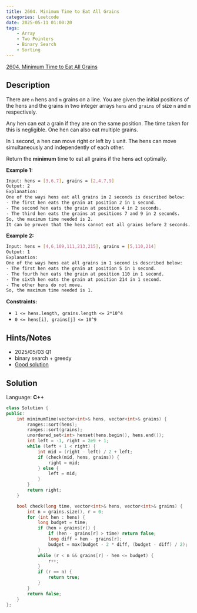 ```yaml
---
title: 2604. Minimum Time to Eat All Grains
categories: Leetcode
date: 2025-05-11 01:00:20
tags:
    - Array
    - Two Pointers
    - Binary Search
    - Sorting
---
```


[2604. Minimum Time to Eat All Grains](https://leetcode.com/problems/minimum-time-to-eat-all-grains/description/?envType=company&envId=confluent&favoriteSlug=confluent-all)

## Description

There are <code>n</code> hens and <code>m</code> grains on a line. You are given the initial positions of the hens and the grains in two integer arrays <code>hens</code> and <code>grains</code> of size <code>n</code> and <code>m</code> respectively.

Any hen can eat a grain if they are on the same position. The time taken for this is negligible. One hen can also eat multiple grains.

In <code>1</code> second, a hen can move right or left by <code>1</code> unit. The hens can move simultaneously and independently of each other.

Return the **minimum**  time to eat all grains if the hens act optimally.

**Example 1:**

```bash
Input: hens = [3,6,7], grains = [2,4,7,9]
Output: 2
Explanation:
One of the ways hens eat all grains in 2 seconds is described below:
- The first hen eats the grain at position 2 in 1 second.
- The second hen eats the grain at position 4 in 2 seconds.
- The third hen eats the grains at positions 7 and 9 in 2 seconds.
So, the maximum time needed is 2.
It can be proven that the hens cannot eat all grains before 2 seconds.
```

**Example 2:**

```bash
Input: hens = [4,6,109,111,213,215], grains = [5,110,214]
Output: 1
Explanation:
One of the ways hens eat all grains in 1 second is described below:
- The first hen eats the grain at position 5 in 1 second.
- The fourth hen eats the grain at position 110 in 1 second.
- The sixth hen eats the grain at position 214 in 1 second.
- The other hens do not move.
So, the maximum time needed is 1.
```

**Constraints:**

- <code>1 <= hens.length, grains.length <= 2*10^4</code>
- <code>0 <= hens[i], grains[j] <= 10^9</code>

## Hints/Notes

- 2025/05/03 Q1
- binary search + greedy
- [Good solution](https://leetcode.com/problems/minimum-time-to-eat-all-grains/solutions/3357686/c-python-binary-search-greedy-two-pointers-simple-math-with-explanation/?envType=company&envId=confluent&favoriteSlug=confluent-all)

## Solution

Language: **C++**

```C++
class Solution {
public:
    int minimumTime(vector<int>& hens, vector<int>& grains) {
        ranges::sort(hens);
        ranges::sort(grains);
        unordered_set<int> henset(hens.begin(), hens.end());
        int left = -1, right = 2e9 + 1;
        while (left + 1 < right) {
            int mid = (right - left) / 2 + left;
            if (check(mid, hens, grains)) {
                right = mid;
            } else {
                left = mid;
            }
        }
        return right;
    }

    bool check(long time, vector<int>& hens, vector<int>& grains) {
        int n = grains.size(), r = 0;
        for (int hen : hens) {
            long budget = time;
            if (hen > grains[r]) {
                if (hen - grains[r] > time) return false;
                long diff = hen - grains[r];
                budget = max(budget - 2 * diff, (budget - diff) / 2);
            }
            while (r < n && grains[r] - hen <= budget) {
                r++;
            }
            if (r == n) {
                return true;
            }
        }
        return false;
    }
};
```
